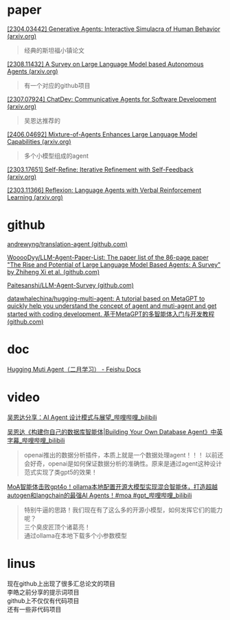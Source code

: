 # paper
[[2304.03442] Generative Agents: Interactive Simulacra of Human Behavior (arxiv.org)](https://arxiv.org/abs/2304.03442)
> 经典的斯坦福小镇论文

[[2308.11432] A Survey on Large Language Model based Autonomous Agents (arxiv.org)](https://arxiv.org/abs/2308.11432)
> 有一个对应的github项目

[[2307.07924] ChatDev: Communicative Agents for Software Development (arxiv.org)](https://arxiv.org/abs/2307.07924)
> 吴恩达推荐的

[[2406.04692] Mixture-of-Agents Enhances Large Language Model Capabilities (arxiv.org)](https://arxiv.org/abs/2406.04692)
> 多个小模型组成的agent

[[2303.17651] Self-Refine: Iterative Refinement with Self-Feedback (arxiv.org)](https://arxiv.org/abs/2303.17651)


[[2303.11366] Reflexion: Language Agents with Verbal Reinforcement Learning (arxiv.org)](https://arxiv.org/abs/2303.11366)


# github
[andrewyng/translation-agent (github.com)](https://github.com/andrewyng/translation-agent)

[WooooDyy/LLM-Agent-Paper-List: The paper list of the 86-page paper "The Rise and Potential of Large Language Model Based Agents: A Survey" by Zhiheng Xi et al. (github.com)](https://github.com/WooooDyy/LLM-Agent-Paper-List)

[Paitesanshi/LLM-Agent-Survey (github.com)](https://github.com/Paitesanshi/LLM-Agent-Survey)

[datawhalechina/hugging-multi-agent: A tutorial based on MetaGPT to quickly help you understand the concept of agent and muti-agent and get started with coding development. 基于MetaGPT的多智能体入门与开发教程 (github.com)](https://github.com/datawhalechina/hugging-multi-agent/tree/main?tab=readme-ov-file)


# doc
[Hugging Muti Agent（二月学习） - Feishu Docs](https://deepwisdom.feishu.cn/wiki/MLILw0EdRiyiYRkJLgOcskyAnUh)

# video
[吴恩达分享：AI Agent 设计模式与展望_哔哩哔哩_bilibili](https://www.bilibili.com/video/BV1rm41167zX/?vd_source=1781cc4e540cf27bcf0ed040e7626434)

[吴恩达《构建你自己的数据库智能体|Building Your Own Database Agent》中英字幕_哔哩哔哩_bilibili](https://www.bilibili.com/video/BV1RD421M7xK/?spm_id_from=333.1007.tianma.6-3-21.click&vd_source=1781cc4e540cf27bcf0ed040e7626434)
> openai推出的数据分析插件，本质上就是一个数据处理agent！！！
> 以前还会好奇，openai是如何保证数据分析的准确性。原来是通过agent这种设计范式实现了类gpt5的效果！


[MoA智能体击败gpt4o！ollama本地配置开源大模型实现混合智能体，打造超越autogen和langchain的最强AI Agents！#moa #gpt_哔哩哔哩_bilibili](https://www.bilibili.com/video/BV19b421H7oU/?spm_id_from=333.1007.tianma.2-2-5.click&vd_source=1781cc4e540cf27bcf0ed040e7626434)
> 特别牛逼的思路！我们现在有了这么多的开源小模型，如何发挥它们的能力呢？  
> 三个臭皮匠顶个诸葛亮！   
> 通过ollama在本地下载多个小参数模型  





# linus
现在github上出现了很多汇总论文的项目  
李皓之前分享的提示词项目  
github上不仅仅有代码项目  
还有一些非代码项目  